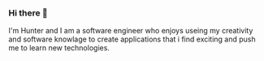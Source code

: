 ### Hi there 👋

I'm Hunter and I am a software engineer who enjoys useing my creativity and software knowlage to create applications that i find exciting and push me to learn new technologies. 
